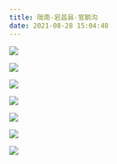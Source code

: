```yaml
---
title: 陇南-宕昌县-官鹅沟
date: 2021-08-28 15:04:48
---
```


![](https://jihulab.com/UncleCAT4/static/-/raw/main/blog/202311101443311.jpg)

<!--more-->

![](https://jihulab.com/UncleCAT4/static/-/raw/main/blog/202311101443306.jpg)

![](https://jihulab.com/UncleCAT4/static/-/raw/main/blog/202311101443305.jpg)

![](https://jihulab.com/UncleCAT4/static/-/raw/main/blog/202311101443307.jpg)

![](https://jihulab.com/UncleCAT4/static/-/raw/main/blog/202311101443308.jpg)

![](https://jihulab.com/UncleCAT4/static/-/raw/main/blog/202311101443309.jpg)

![](https://jihulab.com/UncleCAT4/static/-/raw/main/blog/202311101443310.jpg)
